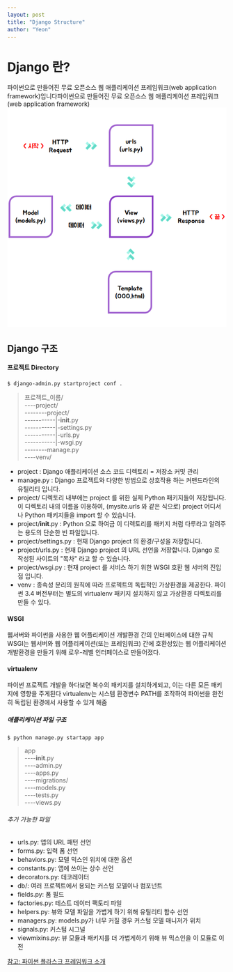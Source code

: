 ```yaml
---
layout: post
title: "Django Structure"
author: "Yeon"
---
```


# Django 란?
파이썬으로 만들어진 무료 오픈소스 웹 애플리케이션 프레임워크(web application framework)입니다파이썬으로 만들어진 무료 오픈소스 웹 애플리케이션 프레임워크(web application framework)
![MTV 패턴](../image/mtv_pattern.png)

## Django 구조
#### 프로젝트 Directory
~~~
$ django-admin.py startproject conf .
~~~

> 프로젝트_이름/ <br>
----project/ <br>
--------project/ <br>
-----------|-__init__.py <br>
-----------|-settings.py <br>
-----------|-urls.py <br>
-----------|-wsgi.py <br>
--------manage.py <br>
----venv/

- project : Django 애플리케이션 소스 코드 디렉토리 = 저장소 커밋 관리
- manage.py : Django 프로젝트와 다양한 방법으로 상호작용 하는 커맨드라인의 유틸리티 입니다.
- project/ 디렉토리 내부에는 project 를 위한 실제 Python 패키지들이 저장됩니다. 이 디렉토리 내의 이름을 이용하여, (mysite.urls 와 같은 식으로) project 어디서나 Python 패키지들을 import 할 수 있습니다.
- project/__init__.py : Python 으로 하여금 이 디렉토리를 패키지 처럼 다루라고 알려주는 용도의 단순한 빈 파일입니다.
- project/settings.py : 현재 Django project 의 환경/구성을 저장합니다.
- project/urls.py : 현재 Django project 의 URL 선언을 저장합니다. Django 로 작성된 사이트의 "목차" 라고 할 수 있습니다.
- project/wsgi.py : 현재 project 를 서비스 하기 위한 WSGI 호환 웹 서버의 진입점 입니다.
- venv : 종속성 분리의 원칙에 따라 프로젝트의 독립적인 가상환경을 제공한다. 파이썬 3.4 버전부터는 별도의 virtualenv 패키지 설치하지 않고 가상환경 디렉토리를 만들 수 있다.

#### WSGI
웹서버와 파이썬을 사용한 웹 어플리케이션 개발환경 간의 인터페이스에 대한 규칙
WSGI는 웹서버와 웹 어플리케이션(또는 프레임워크) 간에 호환성있는 웹 어플리케이션 개발환경을 만들기 위해 로우-레벨 인터페이스로 만들어졌다.

#### virtualenv
파이썬 프로젝트 개발을 하다보면 복수의 패키지를 설치하게되고, 이는 다른 모든 패키지에 영향을 주게된다
virtualenv는 시스템 환경변수 PATH를 조작하여 파이썬을 완전히 독립된 환경에서 사용할 수 있게 해줌

##### 애플리케이션 파일 구조
~~~
$ python manage.py startapp app
~~~
> app <br>
----__init__.py <br>
----admin.py <br>
----apps.py <br>
----migrations/ <br>
----models.py <br>
----tests.py <br>
----views.py <br>

###### 추가 가능한 파일
- urls.py: 앱의 URL 패턴 선언 <br>
- forms.py: 입력 폼 선언 <br>
- behaviors.py: 모델 믹스인 위치에 대한 옵션 <br>
- constants.py: 앱에 쓰이는 상수 선언 <br>
- decorators.py: 데코레이터 <br>
- db/: 여러 프로젝트에서 용되는 커스텀 모델이나 컴포넌트 <br>
- fields.py: 폼 필드 <br>
- factories.py: 테스트 데이터 팩토리 파일 <br>
- helpers.py: 뷰와 모델 파일을 가볍게 하기 위해 유틸리티 함수 선언 <br>
- managers.py: models.py가 너무 커질 경우 커스텀 모델 매니저가 위치 <br>
- signals.py: 커스텀 시그널 <br>
- viewmixins.py: 뷰 모듈과 패키지를 더 가볍게하기 위해 뷰 믹스인을 이 모듈로 이전 <br>


[참고: 파이썬 플라스크 프레임워크 소개](https://code.tutsplus.com/ko/tutorials/an-introduction-to-pythons-flask-framework--net-28822)